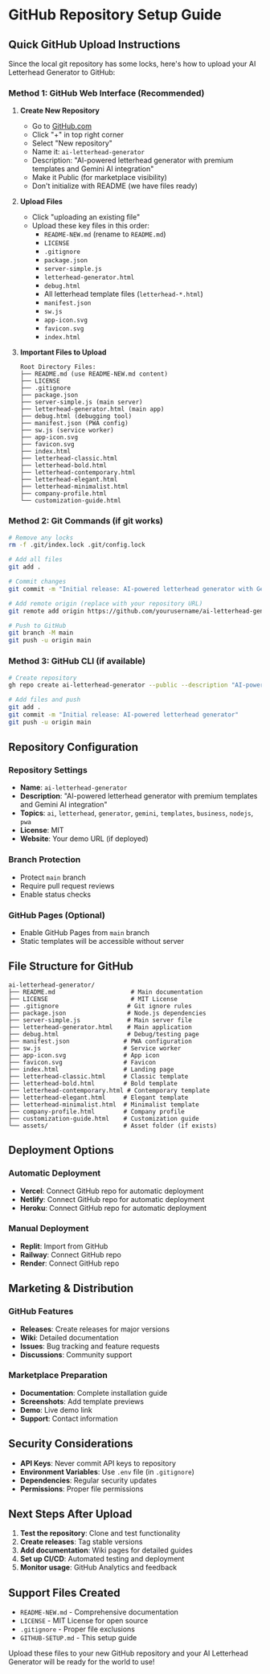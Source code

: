 # GitHub Repository Setup Guide

## Quick GitHub Upload Instructions

Since the local git repository has some locks, here's how to upload your AI Letterhead Generator to GitHub:

### Method 1: GitHub Web Interface (Recommended)

1. **Create New Repository**
   - Go to [GitHub.com](https://github.com)
   - Click "+" in top right corner
   - Select "New repository"
   - Name it: `ai-letterhead-generator`
   - Description: "AI-powered letterhead generator with premium templates and Gemini AI integration"
   - Make it Public (for marketplace visibility)
   - Don't initialize with README (we have files ready)

2. **Upload Files**
   - Click "uploading an existing file"
   - Upload these key files in this order:
     - `README-NEW.md` (rename to `README.md`)
     - `LICENSE`
     - `.gitignore`
     - `package.json`
     - `server-simple.js`
     - `letterhead-generator.html`
     - `debug.html`
     - All letterhead template files (`letterhead-*.html`)
     - `manifest.json`
     - `sw.js`
     - `app-icon.svg`
     - `favicon.svg`
     - `index.html`

3. **Important Files to Upload**
   ```
   Root Directory Files:
   ├── README.md (use README-NEW.md content)
   ├── LICENSE
   ├── .gitignore
   ├── package.json
   ├── server-simple.js (main server)
   ├── letterhead-generator.html (main app)
   ├── debug.html (debugging tool)
   ├── manifest.json (PWA config)
   ├── sw.js (service worker)
   ├── app-icon.svg
   ├── favicon.svg
   ├── index.html
   ├── letterhead-classic.html
   ├── letterhead-bold.html
   ├── letterhead-contemporary.html
   ├── letterhead-elegant.html
   ├── letterhead-minimalist.html
   ├── company-profile.html
   └── customization-guide.html
   ```

### Method 2: Git Commands (if git works)

```bash
# Remove any locks
rm -f .git/index.lock .git/config.lock

# Add all files
git add .

# Commit changes
git commit -m "Initial release: AI-powered letterhead generator with Gemini integration"

# Add remote origin (replace with your repository URL)
git remote add origin https://github.com/yourusername/ai-letterhead-generator.git

# Push to GitHub
git branch -M main
git push -u origin main
```

### Method 3: GitHub CLI (if available)

```bash
# Create repository
gh repo create ai-letterhead-generator --public --description "AI-powered letterhead generator with premium templates"

# Add files and push
git add .
git commit -m "Initial release: AI-powered letterhead generator"
git push -u origin main
```

## Repository Configuration

### Repository Settings
- **Name**: `ai-letterhead-generator`
- **Description**: "AI-powered letterhead generator with premium templates and Gemini AI integration"
- **Topics**: `ai`, `letterhead`, `generator`, `gemini`, `templates`, `business`, `nodejs`, `pwa`
- **License**: MIT
- **Website**: Your demo URL (if deployed)

### Branch Protection
- Protect `main` branch
- Require pull request reviews
- Enable status checks

### GitHub Pages (Optional)
- Enable GitHub Pages from `main` branch
- Static templates will be accessible without server

## File Structure for GitHub

```
ai-letterhead-generator/
├── README.md                     # Main documentation
├── LICENSE                       # MIT License
├── .gitignore                   # Git ignore rules
├── package.json                 # Node.js dependencies
├── server-simple.js             # Main server file
├── letterhead-generator.html    # Main application
├── debug.html                   # Debug/testing page
├── manifest.json               # PWA configuration
├── sw.js                       # Service worker
├── app-icon.svg                # App icon
├── favicon.svg                 # Favicon
├── index.html                  # Landing page
├── letterhead-classic.html     # Classic template
├── letterhead-bold.html        # Bold template
├── letterhead-contemporary.html # Contemporary template
├── letterhead-elegant.html     # Elegant template
├── letterhead-minimalist.html  # Minimalist template
├── company-profile.html        # Company profile
├── customization-guide.html    # Customization guide
└── assets/                     # Asset folder (if exists)
```

## Deployment Options

### Automatic Deployment
- **Vercel**: Connect GitHub repo for automatic deployment
- **Netlify**: Connect GitHub repo for automatic deployment
- **Heroku**: Connect GitHub repo for automatic deployment

### Manual Deployment
- **Replit**: Import from GitHub
- **Railway**: Connect GitHub repo
- **Render**: Connect GitHub repo

## Marketing & Distribution

### GitHub Features
- **Releases**: Create releases for major versions
- **Wiki**: Detailed documentation
- **Issues**: Bug tracking and feature requests
- **Discussions**: Community support

### Marketplace Preparation
- **Documentation**: Complete installation guide
- **Screenshots**: Add template previews
- **Demo**: Live demo link
- **Support**: Contact information

## Security Considerations

- **API Keys**: Never commit API keys to repository
- **Environment Variables**: Use `.env` file (in `.gitignore`)
- **Dependencies**: Regular security updates
- **Permissions**: Proper file permissions

## Next Steps After Upload

1. **Test the repository**: Clone and test functionality
2. **Create releases**: Tag stable versions
3. **Add documentation**: Wiki pages for detailed guides
4. **Set up CI/CD**: Automated testing and deployment
5. **Monitor usage**: GitHub Analytics and feedback

## Support Files Created

- `README-NEW.md` - Comprehensive documentation
- `LICENSE` - MIT License for open source
- `.gitignore` - Proper file exclusions
- `GITHUB-SETUP.md` - This setup guide

Upload these files to your new GitHub repository and your AI Letterhead Generator will be ready for the world to use!
